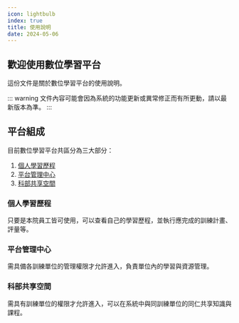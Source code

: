 ```yaml
---
icon: lightbulb
index: true
title: 使用說明
date: 2024-05-06
---
```


## 歡迎使用數位學習平台

這份文件是關於數位學習平台的使用說明。

::: warning
文件內容可能會因為系統的功能更新或異常修正而有所更動，請以最新版本為準。
:::

## 平台組成

目前數位學習平台共區分為三大部分：

1. [個人學習歷程][]
2. [平台管理中心][]
3. [科部共享空間][]

### 個人學習歷程

只要是本院員工皆可使用，可以查看自己的學習歷程，並執行應完成的訓練計畫、評量等。

### 平台管理中心

需具備各訓練單位的管理權限才允許進入，負責單位內的學習與資源管理。

### 科部共享空間

需具有訓練單位的權限才允許進入，可以在系統中與同訓練單位的同仁共享知識與課程。

[個人學習歷程]: https://cghedu.cgmh.org.tw/portfolio
[平台管理中心]: https://cghedu.cgmh.org.tw/platform
[科部共享空間]: https://cghhedutest1.cgmh.org.tw/unit-space
